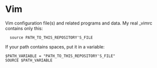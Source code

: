 Vim
===

Vim configuration file(s) and related programs and data.
My real _vimrc contains only this:

      source PATH_TO_THIS_REPOSITORY'S_FILE


If your path contains spaces, put it in a variable:

    $PATH_VARIABLE = "PATH_TO_THIS_REPOSITORY'S_FILE"
    SOURCE $PATH_VARIABLE
